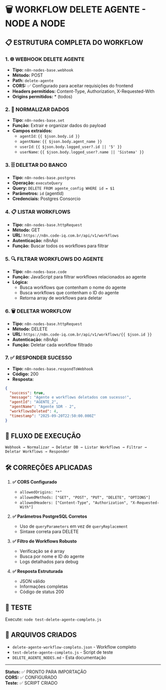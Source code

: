 # 🗑️ WORKFLOW DELETE AGENTE - NODE A NODE

## 📋 **ESTRUTURA COMPLETA DO WORKFLOW**

### **1. 🌐 WEBHOOK DELETE AGENTE**
- **Tipo:** `n8n-nodes-base.webhook`
- **Método:** POST
- **Path:** `delete-agente`
- **CORS:** ✅ Configurado para aceitar requisições do frontend
- **Headers permitidos:** Content-Type, Authorization, X-Requested-With
- **Origins permitidos:** * (todos)

### **2. 🔧 NORMALIZAR DADOS**
- **Tipo:** `n8n-nodes-base.set`
- **Função:** Extrair e organizar dados do payload
- **Campos extraídos:**
  - `agentId`: `{{ $json.body.id }}`
  - `agentName`: `{{ $json.body.agent_name }}`
  - `userId`: `{{ $json.body.logged_user?.id || '5' }}`
  - `userName`: `{{ $json.body.logged_user?.name || 'Sistema' }}`

### **3. 🗄️ DELETAR DO BANCO**
- **Tipo:** `n8n-nodes-base.postgres`
- **Operação:** `executeQuery`
- **Query:** `DELETE FROM agente_config WHERE id = $1`
- **Parâmetros:** `id` (agentId)
- **Credenciais:** Postgres Consorcio

### **4. 📋 LISTAR WORKFLOWS**
- **Tipo:** `n8n-nodes-base.httpRequest`
- **Método:** GET
- **URL:** `https://n8n.code-iq.com.br/api/v1/workflows`
- **Autenticação:** n8nApi
- **Função:** Buscar todos os workflows para filtrar

### **5. 🔍 FILTRAR WORKFLOWS DO AGENTE**
- **Tipo:** `n8n-nodes-base.code`
- **Função:** JavaScript para filtrar workflows relacionados ao agente
- **Lógica:**
  - Busca workflows que contenham o nome do agente
  - Busca workflows que contenham o ID do agente
  - Retorna array de workflows para deletar

### **6. 🗑️ DELETAR WORKFLOW**
- **Tipo:** `n8n-nodes-base.httpRequest`
- **Método:** DELETE
- **URL:** `https://n8n.code-iq.com.br/api/v1/workflows/{{ $json.id }}`
- **Autenticação:** n8nApi
- **Função:** Deletar cada workflow filtrado

### **7. ✅ RESPONDER SUCESSO**
- **Tipo:** `n8n-nodes-base.respondToWebhook`
- **Código:** 200
- **Resposta:**
```json
{
  "success": true,
  "message": "Agente e workflows deletados com sucesso!",
  "agentId": "AGENTE_2",
  "agentName": "Agente SDR - 2",
  "workflowsDeleted": 4,
  "timestamp": "2025-09-20T22:50:00.000Z"
}
```

## 🔄 **FLUXO DE EXECUÇÃO**

```
Webhook → Normalizar → Deletar DB → Listar Workflows → Filtrar → Deletar Workflows → Responder
```

## 🛠️ **CORREÇÕES APLICADAS**

1. **✅ CORS Configurado**
   - `allowedOrigins: "*"`
   - `allowedMethods: ["GET", "POST", "PUT", "DELETE", "OPTIONS"]`
   - `allowedHeaders: ["Content-Type", "Authorization", "X-Requested-With"]`

2. **✅ Parâmetros PostgreSQL Corretos**
   - Uso de `queryParameters` em vez de `queryReplacement`
   - Sintaxe correta para DELETE

3. **✅ Filtro de Workflows Robusto**
   - Verificação se é array
   - Busca por nome e ID do agente
   - Logs detalhados para debug

4. **✅ Resposta Estruturada**
   - JSON válido
   - Informações completas
   - Código de status 200

## 🧪 **TESTE**

Execute: `node test-delete-agente-completo.js`

## 📁 **ARQUIVOS CRIADOS**

- `delete-agente-workflow-completo.json` - Workflow completo
- `test-delete-agente-completo.js` - Script de teste
- `DELETE_AGENTE_NODES.md` - Esta documentação

---
**Status:** ✅ PRONTO PARA IMPORTAÇÃO  
**CORS:** ✅ CONFIGURADO  
**Teste:** ✅ SCRIPT CRIADO
